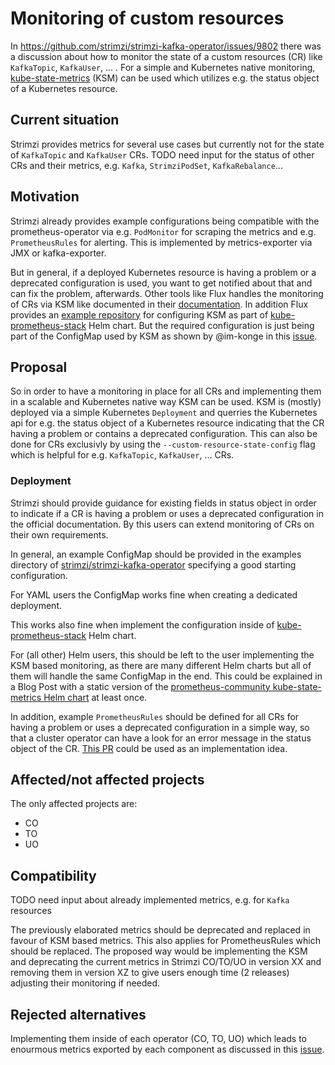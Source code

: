 # Monitoring of custom resources

In https://github.com/strimzi/strimzi-kafka-operator/issues/9802 there was a discussion about how to monitor the state of a custom resources (CR) like `KafkaTopic`, `KafkaUser`, ... .
For a simple and Kubernetes native monitoring, [kube-state-metrics](https://github.com/kubernetes/kube-state-metrics) (KSM) can be used which utilizes e.g. the status object of a Kubernetes resource.

## Current situation

Strimzi provides metrics for several use cases but currently not for the state of `KafkaTopic` and `KafkaUser` CRs.
TODO need input for the status of other CRs and their metrics, e.g. `Kafka`, `StrimziPodSet`, `KafkaRebalance`...

## Motivation

Strimzi already provides example configurations being compatible with the prometheus-operator via e.g. `PodMonitor` for scraping the metrics and e.g. `PrometheusRules` for alerting.
This is implemented by metrics-exporter via JMX or kafka-exporter.

But in general, if a deployed Kubernetes resource is having a problem or a deprecated configuration is used, you want to get notified about that and can fix the problem, afterwards.
Other tools like Flux handles the monitoring of CRs via KSM like documented in their [documentation](https://fluxcd.io/flux/monitoring/custom-metrics/).
In addition Flux provides an [example repository](https://github.com/fluxcd/flux2-monitoring-example) for configuring KSM as part of [kube-prometheus-stack](https://github.com/prometheus-community/helm-charts/tree/main/charts/kube-prometheus-stack) Helm chart.
But the required configuration is just being part of the ConfigMap used by KSM as shown by @im-konge in this [issue](https://github.com/strimzi/strimzi-kafka-operator/issues/10276#issuecomment-2276088493).

## Proposal

So in order to have a monitoring in place for all CRs and implementing them in a scalable and Kubernetes native way KSM can be used.
KSM is (mostly) deployed via a simple Kubernetes `Deployment` and querries the Kubernetes api for e.g. the status object of a Kubernetes resource indicating that the CR having a problem or contains a deprecated configuration.
This can also be done for CRs exclusivly by using the `--custom-resource-state-config` flag which is helpful for e.g. `KafkaTopic`, `KafkaUser`, ... CRs.

### Deployment

Strimzi should provide guidance for existing fields in status object in order to indicate if a CR is having a problem or uses a deprecated configuration in the official documentation.
By this users can extend monitoring of CRs on their own requirements.

In general, an example ConfigMap should be provided in the examples directory of [strimzi/strimzi-kafka-operator](https://github.com/strimzi/strimzi-kafka-operator/tree/main/examples) specifying a good starting configuration.

For YAML users the ConfigMap works fine when creating a dedicated deployment.

This works also fine when implement the configuration inside of [kube-prometheus-stack](https://github.com/prometheus-community/helm-charts/tree/main/charts/kube-prometheus-stack) Helm chart.

For (all other) Helm users, this should be left to the user implementing the KSM based monitoring, as there are many different Helm charts but all of them will handle the same ConfigMap in the end.
This could be explained in a Blog Post with a static version of the [prometheus-community kube-state-metrics Helm chart](https://github.com/prometheus-community/helm-charts/tree/main/charts/kube-state-metrics/) at least once.

In addition, example `PrometheusRules` should be defined for all CRs for having a problem or uses a deprecated configuration in a simple way, so that a cluster operator can have a look for an error message in the status object of the CR.
[This PR](https://github.com/strimzi/strimzi-kafka-operator/pull/10277) could be used as an implementation idea.

## Affected/not affected projects

The only affected projects are:
- CO
- TO
- UO

## Compatibility

TODO need input about already implemented metrics, e.g. for `Kafka` resources

The previously elaborated metrics should be deprecated and replaced in favour of KSM based metrics.
This also applies for PrometheusRules which should be replaced.
The proposed way would be implementing the KSM and deprecating the current metrics in Strimzi CO/TO/UO in version XX and removing them in version XZ to give users enough time (2 releases) adjusting their monitoring if needed.

## Rejected alternatives

Implementing them inside of each operator (CO, TO, UO) which leads to enourmous metrics exported by each component as discussed in this [issue](https://github.com/strimzi/strimzi-kafka-operator/issues/9802).
